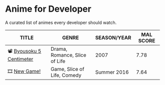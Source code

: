 # Anime for Developer
A curated list of animes every developer should watch.

<!-- Please sort by alphabetical order (a-z) and use romaji or english title -->
<!-- 
Legend
🎞 = Anime series
📽 = Anime Movie
-->

| TITLE                                                                                      | GENRE                          | SEASON/YEAR | MAL SCORE  |
|--------------------------------------------------------------------------------------------|--------------------------------|-------------|------------|
| 📽 [Byousoku 5 Centimeter](https://myanimelist.net/anime/1689/Byousoku_5_Centimeter)        | Drama, Romance, Slice of Life | 2007 | 7.78 | 
| 🎞 [New Game!](https://myanimelist.net/anime/31953/New_Game)                                |  Game, Slice of Life, Comedy   | Summer 2016 | 7.64       |
